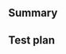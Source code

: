 <!-- Thanks for submitting a pull request! We appreciate you spending the time to work on these changes. Please follow the template so that the reviewers can easily understand what the code changes affect. -->

## Summary

<!-- Explain the motivation for this PR. Include "Fixes #<number>" if applicable. -->

## Test plan

<!-- Provide instructions or files for testing the changes, especially if special setup is required. -->